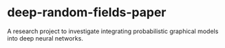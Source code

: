 # deep-random-fields-paper
A research project to investigate integrating probabilistic graphical models into deep neural networks.

